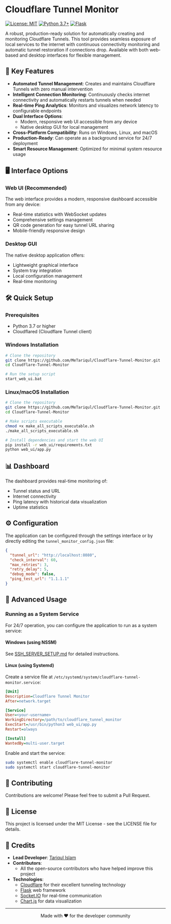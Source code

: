 # Cloudflare Tunnel Monitor

[![License: MIT](https://img.shields.io/badge/License-MIT-blue.svg)](https://opensource.org/licenses/MIT)
[![Python 3.7+](https://img.shields.io/badge/python-3.7+-blue.svg)](https://www.python.org/downloads/)
[![Flask](https://img.shields.io/badge/Flask-2.0+-green.svg)](https://flask.palletsprojects.com/)

A robust, production-ready solution for automatically creating and monitoring Cloudflare Tunnels. This tool provides seamless exposure of local services to the internet with continuous connectivity monitoring and automatic tunnel restoration if connections drop. Available with both web-based and desktop interfaces for flexible management.

## 🚀 Key Features

- **Automated Tunnel Management**: Creates and maintains Cloudflare Tunnels with zero manual intervention
- **Intelligent Connection Monitoring**: Continuously checks internet connectivity and automatically restarts tunnels when needed
- **Real-time Ping Analytics**: Monitors and visualizes network latency to configurable endpoints
- **Dual Interface Options**:
  - Modern, responsive web UI accessible from any device
  - Native desktop GUI for local management
- **Cross-Platform Compatibility**: Runs on Windows, Linux, and macOS
- **Production-Ready**: Can operate as a background service for 24/7 deployment
- **Smart Resource Management**: Optimized for minimal system resource usage

## 🖥️ Interface Options

### Web UI (Recommended)

The web interface provides a modern, responsive dashboard accessible from any device:

- Real-time statistics with WebSocket updates
- Comprehensive settings management
- QR code generation for easy tunnel URL sharing
- Mobile-friendly responsive design

### Desktop GUI

The native desktop application offers:

- Lightweight graphical interface
- System tray integration
- Local configuration management
- Real-time monitoring

## 🛠️ Quick Setup

### Prerequisites

- Python 3.7 or higher
- Cloudflared (Cloudflare Tunnel client)

### Windows Installation

```bash
# Clone the repository
git clone https://github.com/MeTariqul/Cloudflare-Tunnel-Monitor.git
cd Cloudflare-Tunnel-Monitor

# Run the setup script
start_web_ui.bat
```

### Linux/macOS Installation

```bash
# Clone the repository
git clone https://github.com/MeTariqul/Cloudflare-Tunnel-Monitor.git
cd Cloudflare-Tunnel-Monitor

# Make scripts executable
chmod +x make_all_scripts_executable.sh
./make_all_scripts_executable.sh

# Install dependencies and start the web UI
pip install -r web_ui/requirements.txt
python web_ui/app.py
```

## 📊 Dashboard

The dashboard provides real-time monitoring of:

- Tunnel status and URL
- Internet connectivity
- Ping latency with historical data visualization
- Uptime statistics

## ⚙️ Configuration

The application can be configured through the settings interface or by directly editing the `tunnel_monitor_config.json` file:

```json
{
  "tunnel_url": "http://localhost:8080",
  "check_interval": 60,
  "max_retries": 3,
  "retry_delay": 5,
  "debug_mode": false,
  "ping_test_url": "1.1.1.1"
}
```

## 🔧 Advanced Usage

### Running as a System Service

For 24/7 operation, you can configure the application to run as a system service:

#### Windows (using NSSM)

See [SSH_SERVER_SETUP.md](SSH_SERVER_SETUP.md) for detailed instructions.

#### Linux (using Systemd)

Create a service file at `/etc/systemd/system/cloudflare-tunnel-monitor.service`:

```ini
[Unit]
Description=Cloudflare Tunnel Monitor
After=network.target

[Service]
User=<your-username>
WorkingDirectory=/path/to/cloudflare_tunnel_monitor
ExecStart=/usr/bin/python3 web_ui/app.py
Restart=always

[Install]
WantedBy=multi-user.target
```

Enable and start the service:

```bash
sudo systemctl enable cloudflare-tunnel-monitor
sudo systemctl start cloudflare-tunnel-monitor
```

## 🤝 Contributing

Contributions are welcome! Please feel free to submit a Pull Request.

## 📜 License

This project is licensed under the MIT License - see the LICENSE file for details.

## 👏 Credits

- **Lead Developer**: [Tariqul Islam](https://github.com/MeTariqul)
- **Contributors**: 
  - All the open-source contributors who have helped improve this project
- **Technologies**:
  - [Cloudflare](https://www.cloudflare.com/) for their excellent tunneling technology
  - [Flask](https://flask.palletsprojects.com/) web framework
  - [Socket.IO](https://socket.io/) for real-time communication
  - [Chart.js](https://www.chartjs.org/) for data visualization

---

<p align="center">Made with ❤️ for the developer community</p>